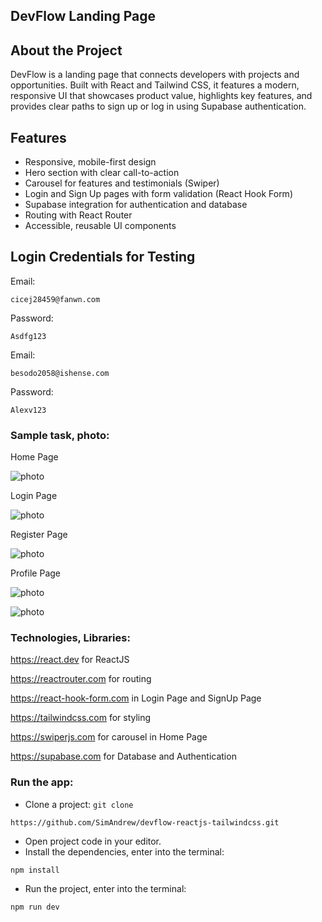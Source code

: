 ## DevFlow Landing Page

## About the Project
DevFlow is a landing page that connects developers with projects and opportunities. Built with React and Tailwind CSS, it features a modern, responsive UI that showcases product value, highlights key features, and provides clear paths to sign up or log in using Supabase authentication.

## Features
- Responsive, mobile-first design
- Hero section with clear call-to-action
- Carousel for features and testimonials (Swiper)
- Login and Sign Up pages with form validation (React Hook Form)
- Supabase integration for authentication and database
- Routing with React Router
- Accessible, reusable UI components

## Login Credentials for Testing
Email: 
```
cicej28459@fanwn.com
```
Password:
```
Asdfg123
```

Email:
```
besodo2058@ishense.com
```

Password: 
```
Alexv123
```

### Sample task, photo:

Home Page

![photo](https://github.com/user-attachments/assets/c8461703-c255-4b97-b566-f3ccc8359867)

Login Page

![photo](https://github.com/user-attachments/assets/204a1283-4b76-422c-8ef6-87452a648dad)

Register Page

![photo](https://github.com/user-attachments/assets/4e3a1fc8-9153-4759-9c7e-88d62f81fd15)

Profile Page

![photo](https://github.com/user-attachments/assets/8f7cfdb6-5734-4c2f-b7c4-4ec30b540ac8)

![photo](https://github.com/user-attachments/assets/575a645d-a398-447c-b8d6-9a56e4b2ccfc)

### Technologies, Libraries:
https://react.dev for ReactJS

https://reactrouter.com for routing

https://react-hook-form.com in Login Page and SignUp Page

https://tailwindcss.com for styling

https://swiperjs.com  for carousel in Home Page

https://supabase.com for Database and Authentication

### Run the app:

- Clone a project: `git clone`

```
https://github.com/SimAndrew/devflow-reactjs-tailwindcss.git
```

- Open project code in your editor.
- Install the dependencies, enter into the terminal:

```
npm install
```

- Run the project, enter into the terminal:

```
npm run dev
```
